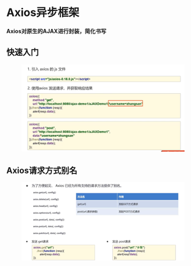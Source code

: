 # Axios异步框架

#### Axios对原生的AJAX进行封装，简化书写

## 快速入门

<figure><img src="../.gitbook/assets/image (27).png" alt=""><figcaption></figcaption></figure>

## Axios请求方式别名

<figure><img src="../.gitbook/assets/image.png" alt=""><figcaption></figcaption></figure>

